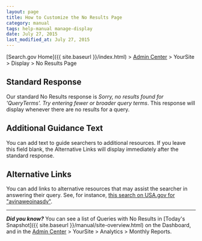 ```yaml
---
layout: page
title: How to Customize the No Results Page
category: manual
tags: help-manual manage-display
date: July 27, 2015
last_modified_at: July 27, 2015
---
```


[Search.gov Home]({{ site.baseurl }}/index.html) > [Admin Center](https://search.usa.gov/sites/) > YourSite > Display > No Results Page

## Standard Response

Our standard No Results response is *Sorry, no results found for 'QueryTerms'. Try entering fewer or broader query terms*. This response will display whenever there are no results for a query.

## Additional Guidance Text

You can add text to guide searchers to additional resources. If you leave this field blank, the Alternative Links will display immediately after the standard response.

## Alternative Links

You can add links to alternative resources that may assist the searcher in answering their query. See, for instance, [this search on USA.gov for "avinaweoinasdv"](https://search.usa.gov/search?affiliate=usagov&query=avinaweoinasdv).

---

***Did you know?*** You can see a list of Queries with No Results in [Today's Snapshot]({{ site.baseurl }}/manual/site-overview.html) on the Dashboard, and in the [Admin Center](https://search.usa.gov/sites/) > YourSite > Analytics > Monthly Reports.